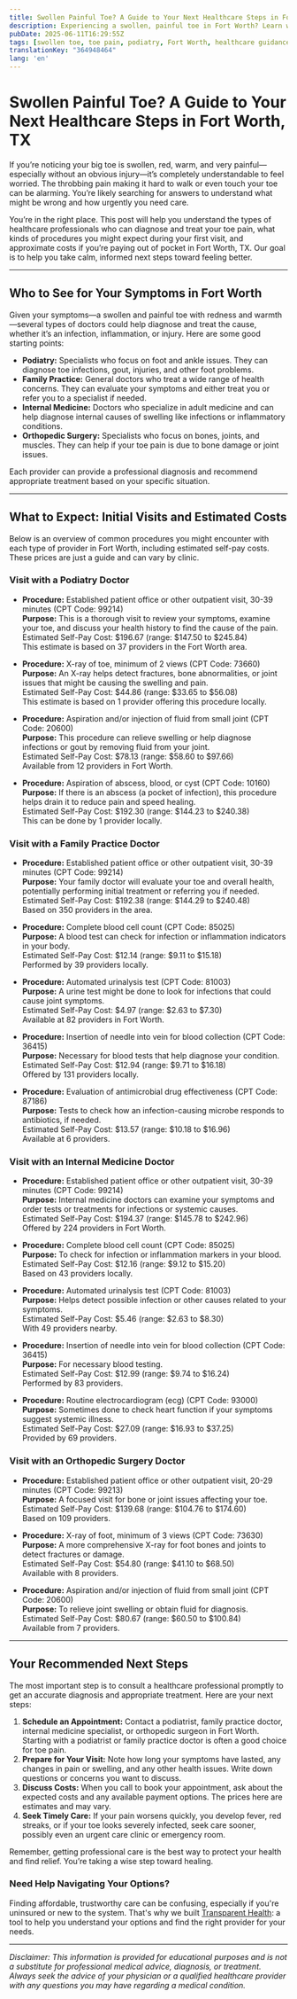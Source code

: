 ```yaml
---
title: Swollen Painful Toe? A Guide to Your Next Healthcare Steps in Fort Worth, TX  
description: Experiencing a swollen, painful toe in Fort Worth? Learn who to see, what treatments to expect, and estimated costs to help you take the next step.  
pubDate: 2025-06-11T16:29:55Z
tags: [swollen toe, toe pain, podiatry, Fort Worth, healthcare guidance, medical costs]
translationKey: "364948464"
lang: 'en'
---
```


# Swollen Painful Toe? A Guide to Your Next Healthcare Steps in Fort Worth, TX

If you’re noticing your big toe is swollen, red, warm, and very painful—especially without an obvious injury—it’s completely understandable to feel worried. The throbbing pain making it hard to walk or even touch your toe can be alarming. You’re likely searching for answers to understand what might be wrong and how urgently you need care.

You’re in the right place. This post will help you understand the types of healthcare professionals who can diagnose and treat your toe pain, what kinds of procedures you might expect during your first visit, and approximate costs if you’re paying out of pocket in Fort Worth, TX. Our goal is to help you take calm, informed next steps toward feeling better.

---

## Who to See for Your Symptoms in Fort Worth

Given your symptoms—a swollen and painful toe with redness and warmth—several types of doctors could help diagnose and treat the cause, whether it’s an infection, inflammation, or injury. Here are some good starting points:

- **Podiatry:** Specialists who focus on foot and ankle issues. They can diagnose toe infections, gout, injuries, and other foot problems.
- **Family Practice:** General doctors who treat a wide range of health concerns. They can evaluate your symptoms and either treat you or refer you to a specialist if needed.
- **Internal Medicine:** Doctors who specialize in adult medicine and can help diagnose internal causes of swelling like infections or inflammatory conditions.
- **Orthopedic Surgery:** Specialists who focus on bones, joints, and muscles. They can help if your toe pain is due to bone damage or joint issues.

Each provider can provide a professional diagnosis and recommend appropriate treatment based on your specific situation.

---

## What to Expect: Initial Visits and Estimated Costs

Below is an overview of common procedures you might encounter with each type of provider in Fort Worth, including estimated self-pay costs. These prices are just a guide and can vary by clinic.

### Visit with a Podiatry Doctor

- **Procedure:** Established patient office or other outpatient visit, 30-39 minutes (CPT Code: 99214)  
  **Purpose:** This is a thorough visit to review your symptoms, examine your toe, and discuss your health history to find the cause of the pain.  
  Estimated Self-Pay Cost: $196.67 (range: $147.50 to $245.84)  
  This estimate is based on 37 providers in the Fort Worth area.

- **Procedure:** X-ray of toe, minimum of 2 views (CPT Code: 73660)  
  **Purpose:** An X-ray helps detect fractures, bone abnormalities, or joint issues that might be causing the swelling and pain.  
  Estimated Self-Pay Cost: $44.86 (range: $33.65 to $56.08)  
  This estimate is based on 1 provider offering this procedure locally.

- **Procedure:** Aspiration and/or injection of fluid from small joint (CPT Code: 20600)  
  **Purpose:** This procedure can relieve swelling or help diagnose infections or gout by removing fluid from your joint.  
  Estimated Self-Pay Cost: $78.13 (range: $58.60 to $97.66)  
  Available from 12 providers in Fort Worth.

- **Procedure:** Aspiration of abscess, blood, or cyst (CPT Code: 10160)  
  **Purpose:** If there is an abscess (a pocket of infection), this procedure helps drain it to reduce pain and speed healing.  
  Estimated Self-Pay Cost: $192.30 (range: $144.23 to $240.38)  
  This can be done by 1 provider locally.

### Visit with a Family Practice Doctor

- **Procedure:** Established patient office or other outpatient visit, 30-39 minutes (CPT Code: 99214)  
  **Purpose:** Your family doctor will evaluate your toe and overall health, potentially performing initial treatment or referring you if needed.  
  Estimated Self-Pay Cost: $192.38 (range: $144.29 to $240.48)  
  Based on 350 providers in the area.

- **Procedure:** Complete blood cell count (CPT Code: 85025)  
  **Purpose:** A blood test can check for infection or inflammation indicators in your body.  
  Estimated Self-Pay Cost: $12.14 (range: $9.11 to $15.18)  
  Performed by 39 providers locally.

- **Procedure:** Automated urinalysis test (CPT Code: 81003)  
  **Purpose:** A urine test might be done to look for infections that could cause joint symptoms.  
  Estimated Self-Pay Cost: $4.97 (range: $2.63 to $7.30)  
  Available at 82 providers in Fort Worth.

- **Procedure:** Insertion of needle into vein for blood collection (CPT Code: 36415)  
  **Purpose:** Necessary for blood tests that help diagnose your condition.  
  Estimated Self-Pay Cost: $12.94 (range: $9.71 to $16.18)  
  Offered by 131 providers locally.

- **Procedure:** Evaluation of antimicrobial drug effectiveness (CPT Code: 87186)  
  **Purpose:** Tests to check how an infection-causing microbe responds to antibiotics, if needed.  
  Estimated Self-Pay Cost: $13.57 (range: $10.18 to $16.96)  
  Available at 6 providers.

### Visit with an Internal Medicine Doctor

- **Procedure:** Established patient office or other outpatient visit, 30-39 minutes (CPT Code: 99214)  
  **Purpose:** Internal medicine doctors can examine your symptoms and order tests or treatments for infections or systemic causes.  
  Estimated Self-Pay Cost: $194.37 (range: $145.78 to $242.96)  
  Offered by 224 providers in Fort Worth.

- **Procedure:** Complete blood cell count (CPT Code: 85025)  
  **Purpose:** To check for infection or inflammation markers in your blood.  
  Estimated Self-Pay Cost: $12.16 (range: $9.12 to $15.20)  
  Based on 43 providers locally.

- **Procedure:** Automated urinalysis test (CPT Code: 81003)  
  **Purpose:** Helps detect possible infection or other causes related to your symptoms.  
  Estimated Self-Pay Cost: $5.46 (range: $2.63 to $8.30)  
  With 49 providers nearby.

- **Procedure:** Insertion of needle into vein for blood collection (CPT Code: 36415)  
  **Purpose:** For necessary blood testing.  
  Estimated Self-Pay Cost: $12.99 (range: $9.74 to $16.24)  
  Performed by 83 providers.

- **Procedure:** Routine electrocardiogram (ecg) (CPT Code: 93000)  
  **Purpose:** Sometimes done to check heart function if your symptoms suggest systemic illness.  
  Estimated Self-Pay Cost: $27.09 (range: $16.93 to $37.25)  
  Provided by 69 providers.

### Visit with an Orthopedic Surgery Doctor

- **Procedure:** Established patient office or other outpatient visit, 20-29 minutes (CPT Code: 99213)  
  **Purpose:** A focused visit for bone or joint issues affecting your toe.  
  Estimated Self-Pay Cost: $139.68 (range: $104.76 to $174.60)  
  Based on 109 providers.

- **Procedure:** X-ray of foot, minimum of 3 views (CPT Code: 73630)  
  **Purpose:** A more comprehensive X-ray for foot bones and joints to detect fractures or damage.  
  Estimated Self-Pay Cost: $54.80 (range: $41.10 to $68.50)  
  Available with 8 providers.

- **Procedure:** Aspiration and/or injection of fluid from small joint (CPT Code: 20600)  
  **Purpose:** To relieve joint swelling or obtain fluid for diagnosis.  
  Estimated Self-Pay Cost: $80.67 (range: $60.50 to $100.84)  
  Available from 7 providers.

---

## Your Recommended Next Steps

The most important step is to consult a healthcare professional promptly to get an accurate diagnosis and appropriate treatment. Here are your next steps:

1. **Schedule an Appointment:** Contact a podiatrist, family practice doctor, internal medicine specialist, or orthopedic surgeon in Fort Worth. Starting with a podiatrist or family practice doctor is often a good choice for toe pain.
2. **Prepare for Your Visit:** Note how long your symptoms have lasted, any changes in pain or swelling, and any other health issues. Write down questions or concerns you want to discuss.
3. **Discuss Costs:** When you call to book your appointment, ask about the expected costs and any available payment options. The prices here are estimates and may vary.
4. **Seek Timely Care:** If your pain worsens quickly, you develop fever, red streaks, or if your toe looks severely infected, seek care sooner, possibly even an urgent care clinic or emergency room.

Remember, getting professional care is the best way to protect your health and find relief. You’re taking a wise step toward healing.

### Need Help Navigating Your Options?

Finding affordable, trustworthy care can be confusing, especially if you're uninsured or new to the system. That's why we built [Transparent Health](https://transparenthealth.ai): a tool to help you understand your options and find the right provider for your needs. 

---

*Disclaimer: This information is provided for educational purposes and is not a substitute for professional medical advice, diagnosis, or treatment. Always seek the advice of your physician or a qualified healthcare provider with any questions you may have regarding a medical condition.*
